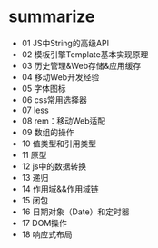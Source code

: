 # summarize

*   01 JS中String的高级API
*   02 模板引擎Template基本实现原理
*   03 历史管理&Web存储&应用缓存
*   04 移动Web开发经验
*   05 字体图标
*   06 css常用选择器
*   07 less
*   08 rem：移动Web适配
*   09 数组的操作
*   10 值类型和引用类型
*   11 原型
*   12 js中的数据转换
*   13 递归
*   14 作用域&&作用域链
*   15 闭包
*   16 日期对象（Date）和定时器
*   17 DOM操作
*   18 响应式布局
